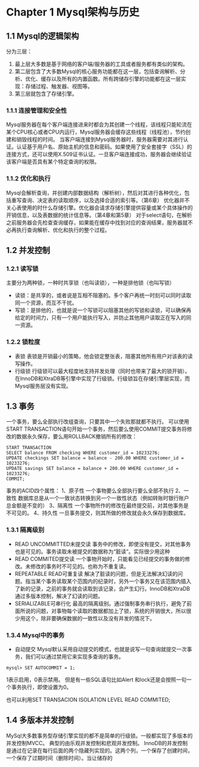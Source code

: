 # Chapter 1 Mysql架构与历史
## 1.1 Mysql的逻辑架构
分为三层：
1. 最上层大多数是基于网络的客户端/服务器的工具或者服务都有类似的架构。
2. 第二层包含了大多数Mysql的核心服务功能都在这一层，包括查询解析、分析、优化、缓存以及所有的内置函数。所有跨储存引擎的功能都在这一层实现：存储过程、触发器、视图等。
3. 第三层就包含了存储引擎。

### 1.1.1 连接管理和安全性
 Mysql服务器在每个客户端连接进来时都会为其创建一个线程，该线程只能轮流在某个CPU核心或者CPU内运行，Mysql服务器会缓存这些线程（线程池），节约创建和销毁线程的时间。
 当客户端连接到Mysql服务器时，服务器需要对其进行认证。认证基于用户名、原始主机的信息和密码。如果使用了安全套接字（SSL）的连接方式，还可以使用X.509证书认证。一旦客户端连接成功，服务器会继续验证该客户端是否具有某个特定查询的权限。

### 1.1.2 优化和执行
Mysql会解析查询，并创建内部数据结构（解析树），然后对其进行各种优化，包括重写查询、决定表的读取顺序，以及选择合适的索引等。（第6章）
优化器并不关心表使用的时什么存储引擎。优化器会请求存储引擎提供容量或某个具体操作的开销信息，以及表数据的统计信息等。（第4章和第5章）
对于select语句，在解析之前服务器会先检查查询缓存，如果能在缓存中找到对应的查询结果，服务器就不必再执行查询解析、优化和执行的整个过程。

## 1.2 并发控制
### 1.2.1 读写锁
主要分为两种锁，一种时共享锁（也叫读锁），一种是排他锁（也叫写锁）
- 读锁：是共享的，或者说是互相不阻塞的。多个客户再统一时刻可以同时读取同一个资源，而互不干扰。
- 写锁：是排他的，也就是说一个写锁可以阻塞其他的写锁和读锁，可以确保再给定的时间力，只有一个用户能执行写入，并防止其他用户读取正在写入的同一资源。

### 1.2.2 锁粒度
- 表锁
表锁是开销最小的策略，他会锁定整张表，阻塞其他所有用户对该表的读写操作。
- 行级锁
行级锁可以最大程度地支持并发处理（同时也带来了最大的锁开销）。在InnoDB和XtraDB等引擎中实现了行级锁。行级锁旨在存储引擎层实现，而Mysql服务层没有实现。

## 1.3 事务
一个事务，要么全部执行改组查询，只要其中一个失败那就都不执行。
可以使用START TRANSACTION语句开始一个事务，然后要么使用COMMIT提交事务将修改的数据永久保存，要么用ROLLBACK撤销所有的修改：
```
START TRANSACTION
SELECT balance FROM checking WHERE customer_id = 10233276;
UPDATE checkings SET balance = balance - 200.00 WHERE customer_id = 10233276;
UPDATE savings SET balance = balance + 200.00 WHERE customer_id = 10233276;
COMMIT;
```

事务的ACID四个属性：
1、原子性
一个事物要么全部执行要么全部不执行
2、一致性
数据库总是从一个一致状态转换到另一个一致性状态（例如转账时银行账户总金额是不变的）
3、隔离性
一个事物所作的修改在最终提交前，对其他事务是不可见的。
4、持久性
一旦事务提交，则其所做的修改就会永久保存到数据库。

### 1.3.1 隔离级别
- READ UNCOMMITTED未提交读
事务中的修改，即使没有提交，对其他事务也是可见的。事务读取未被提交的数据称为“脏读”。实际很少用这种
- READ COMMITED提交读
一个事物开始时，只能看见已经提交的事务做的修改。未修改的事务时不可见的。也称为不重复读。
- REPEATABLE READ可重复读
解决了脏读的问题，但是无法解决幻读的问题。指当某个事务读取某个范围内的纪录时，另外一个事务又在该范围内插入了新的记录，之前的事务就会读取到该记录，会产生幻行。InnoDB和XtraDB通过多版本控制，解决了幻读的问题。
- SERIALIZABLE可串行化
最高的隔离级别。通过强制事务串行执行，避免了前面所说的问题，对事物每个读取的数据都加上了锁，系统的开销很大，所以很少用这个，除非要确保数据的一致性以及没有并发的情况下。

### 1.3.4 Mysql中的事务
- 自动提交
Mysql默认采用自动提交的模式，也就是说写一句查询就提交一次事务，我们可以通过禁用它来实现多查询的事务。
```
mysql> SET AUTOCOMMIT = 1;
```
1表示启用，0表示禁用。
但是有一些SQL语句比如Alert 和lock还是会按照一句一个事务执行，即使设置为0。

也可以利用SET TRANSACION ISOLATION LEVEL READ COMMITED;

## 1.4 多版本并发控制
MySql大多数事务型存储引擎实现的都不是简单的行级锁。一般都实现了多版本的并发控制MVCC。
典型的由乐观并发控制和悲观并发控制。
InnoDB的并发控制是通过在记录在每行后面的两个隐藏列实现的。这两个列，一个保存了创建时间，一个保存了过期时间（删除时间）。当让储存的
